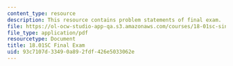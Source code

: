```yaml
---
content_type: resource
description: This resource contains problem statements of final exam.
file: https://ol-ocw-studio-app-qa.s3.amazonaws.com/courses/18-01sc-single-variable-calculus-fall-2010/93c7107d33490a892fdf426e5033062e_MIT18_01SCF10_final.pdf
file_type: application/pdf
resourcetype: Document
title: 18.01SC Final Exam
uid: 93c7107d-3349-0a89-2fdf-426e5033062e
---
```

